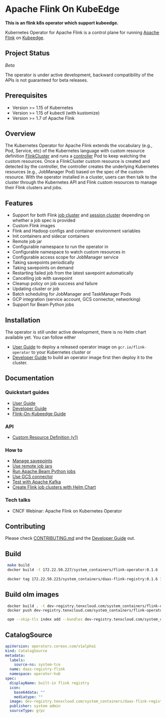 # Apache Flink On KubeEdge

**This is an flink k8s operator which support kubeedge.**

Kubernetes Operator for Apache Flink is a control plane for running [Apache Flink](https://flink.apache.org/) on
[Kubeedge](https://kubeedge.io/).

## Project Status

*Beta*

The operator is under active development, backward compatibility of the APIs is not guaranteed for beta releases.

## Prerequisites

* Version >= 1.15 of Kubernetes
* Version >= 1.15 of kubectl (with kustomize)
* Version >= 1.7 of Apache Flink

## Overview

The Kubernetes Operator for Apache Flink extends the vocabulary (e.g., Pod, Service, etc) of the Kubernetes language
with custom resource definition [FlinkCluster](docs/crd.md) and runs a
[controller](controllers/flinkcluster_controller.go) Pod to keep watching the custom resources.
Once a FlinkCluster custom resource is created and detected by the controller, the controller creates the underlying
Kubernetes resources (e.g., JobManager Pod) based on the spec of the custom resource. With the operator installed in a
cluster, users can then talk to the cluster through the Kubernetes API and Flink custom resources to manage their Flink
clusters and jobs.

## Features

* Support for both Flink [job cluster](config/samples/flinkoperator_v1_flinkjobcluster.yaml) and
  [session cluster](config/samples/flinkoperator_v1_flinksessioncluster.yaml) depending on whether a job spec is
  provided
* Custom Flink images
* Flink and Hadoop configs and container environment variables
* Init containers and sidecar containers
* Remote job jar
* Configurable namespace to run the operator in
* Configurable namespace to watch custom resources in
* Configurable access scope for JobManager service
* Taking savepoints periodically
* Taking savepoints on demand
* Restarting failed job from the latest savepoint automatically
* Cancelling job with savepoint
* Cleanup policy on job success and failure
* Updating cluster or job
* Batch scheduling for JobManager and TaskManager Pods
* GCP integration (service account, GCS connector, networking)
* Support for Beam Python jobs

## Installation

The operator is still under active development, there is no Helm chart available yet. You can follow either
* [User Guide](docs/user_guide.md) to deploy a released operator image on `gcr.io/flink-operator` to your Kubernetes
  cluster or
* [Developer Guide](docs/developer_guide.md) to build an operator image first then deploy it to the cluster.

## Documentation

### Quickstart guides

* [User Guide](docs/user_guide.md)
* [Developer Guide](docs/developer_guide.md)
* [Flink-On-Kubeedge Guide](docs/flink-on-kubeedge.md)

### API

* [Custom Resource Definition (v1)](docs/crd.md)

### How to

* [Manage savepoints](docs/savepoints_guide.md)
* [Use remote job jars](config/samples/flinkoperator_v1_remotejobjar.yaml)
* [Run Apache Beam Python jobs](docs/beam_guide.md)
* [Use GCS connector](images/flink/README.md)
* [Test with Apache Kafka](docs/kafka_test_guide.md)
* [Create Flink job clusters with Helm Chart](docs/flink_job_cluster_guide.md)

### Tech talks

* CNCF Webinar: Apache Flink on Kubernetes Operator

## Contributing

Please check [CONTRIBUTING.md](CONTRIBUTING.md) and the [Developer Guide](docs/developer_guide.md) out.

## Build

```bash
 make build
 docker build -t 172.22.50.227/system_containers/flink-operator:0.1.6 .
 
 docker tag 172.22.50.223/system_containers/daas-flink-registry:0.1.6 172.22.50.227/system_containers/daas-flink-registry:0.1.6
```

## Build olm images

```bash
 docker build . -t dev-registry.tenxcloud.com/system_containers/flink-operator-bundle:0.1.6
 docker push dev-registry.tenxcloud.com/system_containers/flink-operator-bundle:0.1.6

 opm --skip-tls index add --bundles dev-registry.tenxcloud.com/system_containers/flink-operator-bundle:0.1.6 --tag dev-registry.tenxcloud.com/system_containers/daas-flink-registry:0.1.6 -c="docker"
```

## CatalogSource

```yaml
apiVersion: operators.coreos.com/v1alpha1
kind: CatalogSource
metadata:
  labels:
    source-ns: system-tce
  name: daas-registry-flink
  namespace: operator-hub
spec:
  displayName: built-in flink registry
  icon:
    base64data: ""
    mediatype: ""
  image: dev-registry.tenxcloud.com/system_containers/daas-flink-registry:0.1.6
  publisher: system admin
  sourceType: grpc
```